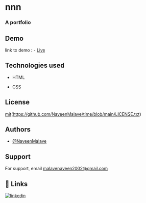 # nnn
### A portfolio
## Demo

 link to demo : - [Live](https://naveenmalave.github.io/time/)
## Technologies used

- HTML

- CSS
  
## License



[mit](https://img.shields.io/badge/License-MIT-blue.svg)(https://github.com/NaveenMalave/time/blob/main/LICENSE.txt)

  ## Authors

- [@NaveenMalave](https://github.com/NaveenMalave)

## Support

For support, email malavenaveen2002@gmail.com

## 🔗 Links

[![linkedin](https://img.shields.io/badge/linkedin-0A66C2?style=for-the-badge&logo=linkedin&logoColor=white)](https://www.linkedin.com/in/navanishwara-rao-malave-4ab6ba247)

